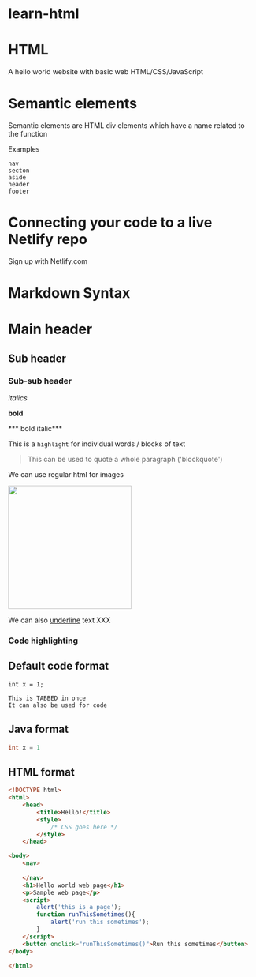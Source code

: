 # learn-html

# HTML
A hello world website with basic web HTML/CSS/JavaScript

# Semantic elements
Semantic elements are HTML div elements which have a name related to the function

Examples

    nav
    secton
    aside
    header
    footer

# Connecting your code to a live Netlify repo

Sign up with Netlify.com 

# Markdown Syntax

# Main header
## Sub header
### Sub-sub header

*italics*

**bold**

*** bold italic***

This is a `highlight` for individual words / blocks of text

> This can be used to quote a whole paragraph ('blockquote')

We can use regular html for images 

<img src="https://ichef.bbci.co.uk/images/ic/1280xn/p07pgjlp.jpg" width="250" />

We can also <span style="text-decoration:underline">underline</span> text XXX

### Code highlighting

## Default code format

```
int x = 1;
```

    This is TABBED in once
    It can also be used for code

## Java format

```java
int x = 1
```

## HTML format

```html
<!DOCTYPE html>
<html>
    <head>
        <title>Hello!</title> 
        <style>
            /* CSS goes here */
        </style>
    </head>

<body>
    <nav>
        
    </nav>
    <h1>Hello world web page</h1>
    <p>Sample web page</p>
    <script>
        alert('this is a page');
        function runThisSometimes(){
            alert('run this sometimes');
        }
    </script>
    <button onclick="runThisSometimes()">Run this sometimes</button>
</body>

</html>
```

